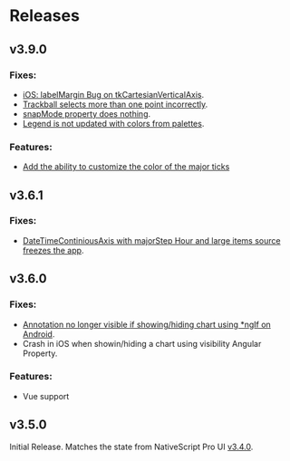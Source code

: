 # Releases

## v3.9.0

### Fixes:
 - [iOS: labelMargin Bug on tkCartesianVerticalAxis](https://github.com/telerik/nativescript-ui-feedback/issues/505).
 - [Trackball selects more than one point incorrectly](https://github.com/telerik/nativescript-ui-feedback/issues/470).
 - [snapMode property does nothing](https://github.com/telerik/nativescript-ui-feedback/issues/818).
 - [Legend is not updated with colors from palettes](https://github.com/telerik/nativescript-ui-feedback/issues/819).

### Features:
 - [Add the ability to customize the color of the major ticks](https://github.com/telerik/nativescript-ui-feedback/issues/252)

## v3.6.1

### Fixes:
 - [DateTimeContiniousAxis with majorStep Hour and large items source freezes the app](https://github.com/telerik/nativescript-ui-feedback/issues/321).

## v3.6.0

### Fixes:
 - [Annotation no longer visible if showing/hiding chart using *ngIf on Android](https://github.com/telerik/nativescript-ui-feedback/issues/296).
 - Crash in iOS when showin/hiding a chart using visibility Angular Property.

### Features:
 - Vue support

## v3.5.0

Initial Release. Matches the state from NativeScript Pro UI [v3.4.0](http://docs.telerik.com/devtools/nativescript-ui/release-notes#release-notes-340).
